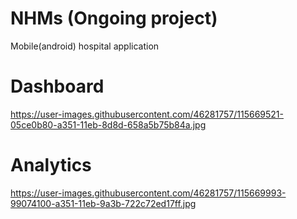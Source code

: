 # NHMs (Ongoing project)
Mobile(android) hospital application

# Dashboard
https://user-images.githubusercontent.com/46281757/115669521-05ce0b80-a351-11eb-8d8d-658a5b75b84a.jpg

# Analytics
https://user-images.githubusercontent.com/46281757/115669993-99074100-a351-11eb-9a3b-722c72ed17ff.jpg
